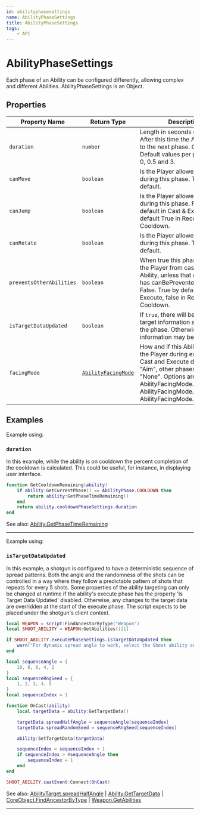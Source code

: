 ```yaml
---
id: abilityphasesettings
name: AbilityPhaseSettings
title: AbilityPhaseSettings
tags:
    - API
---
```


# AbilityPhaseSettings

Each phase of an Ability can be configured differently, allowing complex and different Abilities. AbilityPhaseSettings is an Object.

## Properties

| Property Name | Return Type | Description | Tags |
| -------- | ----------- | ----------- | ---- |
| `duration` | `number` | Length in seconds of the phase. After this time the Ability moves to the next phase. Can be zero. Default values per phase: 0.15, 0, 0.5 and 3. | Read-Only |
| `canMove` | `boolean` | Is the Player allowed to move during this phase. True by default. | Read-Only |
| `canJump` | `boolean` | Is the Player allowed to jump during this phase. False by default in Cast & Execute, default True in Recovery & Cooldown. | Read-Only |
| `canRotate` | `boolean` | Is the Player allowed to rotate during this phase. True by default. | Read-Only |
| `preventsOtherAbilities` | `boolean` | When true this phase prevents the Player from casting another Ability, unless that other Ability has canBePrevented set to False. True by default in Cast & Execute, false in Recovery & Cooldown. | Read-Only |
| `isTargetDataUpdated` | `boolean` | If `true`, there will be updated target information at the start of the phase. Otherwise, target information may be out of date. | Read-Only |
| `facingMode` | [`AbilityFacingMode`](enums.md#abilityfacingmode) | How and if this Ability rotates the Player during execution. Cast and Execute default to "Aim", other phases default to "None". Options are: AbilityFacingMode.NONE, AbilityFacingMode.MOVEMENT, AbilityFacingMode.AIM | Read-Only |

## Examples

Example using:

### `duration`

In this example, while the ability is on cooldown the percent completion of the cooldown is calculated. This could be useful, for instance, in displaying user interface.

```lua
function GetCooldownRemaining(ability)
    if ability:GetCurrentPhase() == AbilityPhase.COOLDOWN then
        return ability:GetPhaseTimeRemaining()
    end
    return ability.cooldownPhaseSettings.duration
end
```

See also: [Ability.GetPhaseTimeRemaining](ability.md)

---

Example using:

### `isTargetDataUpdated`

In this example, a shotgun is configured to have a deterministic sequence of spread patterns. Both the angle and the randomness of the shots can be controlled in a way where they follow a predictable pattern of shots that repeats for every 5 shots. Some properties of the ability targeting can only be changed at runtime if the ability's execute phase has the property 'Is Target Data Updated' disabled. Otherwise, any changes to the target data are overridden at the start of the execute phase. The script expects to be placed under the shotgun's client context.

```lua
local WEAPON = script:FindAncestorByType("Weapon")
local SHOOT_ABILITY = WEAPON:GetAbilities()[1]

if SHOOT_ABILITY.executePhaseSettings.isTargetDataUpdated then
    warn("For dynamic spread angle to work, select the Shoot ability and disable its 'Is Target Data Updated' in the execute phase.")
end

local sequenceAngle = {
    10, 8, 6, 4, 2
}
local sequenceRngSeed = {
    1, 2, 3, 4, 5
}
local sequenceIndex = 1

function OnCast(ability)
    local targetData = ability:GetTargetData()

    targetData.spreadHalfAngle = sequenceAngle[sequenceIndex]
    targetData.spreadRandomSeed = sequenceRngSeed[sequenceIndex]

    ability:SetTargetData(targetData)

    sequenceIndex = sequenceIndex + 1
    if sequenceIndex > #sequenceAngle then
        sequenceIndex = 1
    end
end

SHOOT_ABILITY.castEvent:Connect(OnCast)
```

See also: [AbilityTarget.spreadHalfAngle](abilitytarget.md) | [Ability.GetTargetData](ability.md) | [CoreObject.FindAncestorByType](coreobject.md) | [Weapon.GetAbilities](weapon.md)

---
